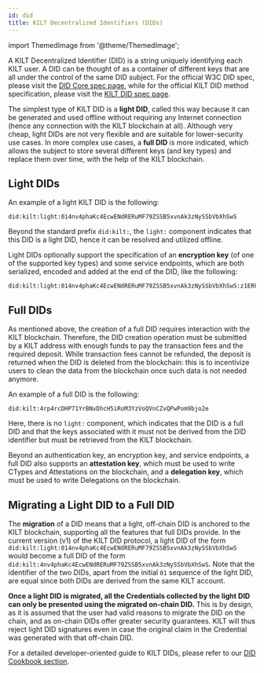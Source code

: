 ```yaml
---
id: did
title: KILT Decentralized Identifiers (DIDs)
---
```


import ThemedImage from '@theme/ThemedImage';

A KILT Decentralized Identifier (DID) is a string uniquely identifying each KILT user.
A DID can be thought of as a container of different keys that are all under the control of the same DID subject.
For the official W3C DID spec, please visit the [DID Core spec page](https://www.w3.org/TR/did-core/), while for the official KILT DID method specification, please visit the [KILT DID spec page](https://github.com/KILTprotocol/kilt-did-driver/blob/master/docs/did-spec/spec.md).

The simplest type of KILT DID is a **light DID**, called this way because it can be generated and used offline without requiring any Internet connection (hence any connection with the KILT blockchain at all).
Although very cheap, light DIDs are not very flexible and are suitable for lower-security use cases.
In more complex use cases, a **full DID** is more indicated, which allows the subject to store several different keys (and key types) and replace them over time, with the help of the KILT blockchain.

## Light DIDs

An example of a light KILT DID is the following:

```
did:kilt:light:014nv4phaKc4EcwENdRERuMF79ZSSB5xvnAk3zNySSbVbXhSwS
```

Beyond the standard prefix `did:kilt:`, the `light:` component indicates that this DID is a light DID, hence it can be resolved and utilized offline.

Light DIDs optionally support the specification of an **encryption key** (of one of the supported key types) and some service endpoints, which are both serialized, encoded and added at the end of the DID, like the following:

```
did:kilt:light:014nv4phaKc4EcwENdRERuMF79ZSSB5xvnAk3zNySSbVbXhSwS:z1ERkVVjngcarMbJn6YssB1PYULescQneSSEfCTJwYbzT2aK8fzH5WPsp3G4UVuLWWfsTayketnFV74YCnyboHBUvqEs6J8jdYY5dK2XeqCCs653Sf9XVH4RN2WvPrDFZXzzKf3KigvcaE7kkaEwLZvcas3U1M2ZDZCajDG71winwaRNrDtcqkJL9V6Q5yKNWRacw7hJ58d
```

## Full DIDs

As mentioned above, the creation of a full DID requires interaction with the KILT blockchain.
Therefore, the DID creation operation must be submitted by a KILT address with enough funds to pay the transaction fees and the required deposit.
While transaction fees cannot be refunded, the deposit is returned when the DID is deleted from the blockchain: this is to incentivize users to clean the data from the blockchain once such data is not needed anymore.

An example of a full DID is the following:

```
did:kilt:4rp4rcDHP71YrBNvDhcH5iRoM3YzVoQVnCZvQPwPom9bjo2e
```

Here, there is no `light:` component, which indicates that the DID is a full DID and that the keys associated with it must not be derived from the DID identifier but must be retrieved from the KILT blockchain.

Beyond an authentication key, an encryption key, and service endpoints, a full DID also supports an **attestation key**, which must be used to write CTypes and Attestations on the blockchain, and a **delegation key**, which must be used to write Delegations on the blockchain.

## Migrating a Light DID to a Full DID

The **migration** of a DID means that a light, off-chain DID is anchored to the KILT blockchain, supporting all the features that full DIDs provide.
In the current version (v1) of the KILT DID protocol, a light DID of the form `did:kilt:light:014nv4phaKc4EcwENdRERuMF79ZSSB5xvnAk3zNySSbVbXhSwS` would become a full DID of the form `did:kilt:4nv4phaKc4EcwENdRERuMF79ZSSB5xvnAk3zNySSbVbXhSwS`.
Note that the identifier of the two DIDs, apart from the initial `01` sequence of the light DID, are equal since both DIDs are derived from the same KILT account.

**Once a light DID is migrated, all the Credentials collected by the light DID can only be presented using the migrated on-chain DID.**
This is by design, as it is assumed that the user had valid reasons to migrate the DID on the chain, and as on-chain DIDs offer greater security guarantees.
KILT will thus reject light DID signatures even in case the original claim in the Credential was generated with that off-chain DID.

For a detailed developer-oriented guide to KILT DIDs, please refer to our [DID Cookbook section](../develop/01_sdk/02_cookbook/01_dids/01_light_did_creation.md).